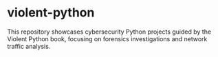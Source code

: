 # violent-python
This repository showcases cybersecurity Python projects guided by the Violent Python book, focusing on forensics investigations and network traffic analysis.
